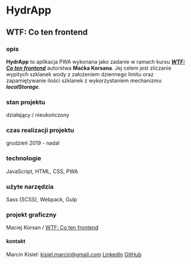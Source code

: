 # HydrApp

## WTF: Co ten frontend

### opis

**HydrApp** to aplikacja PWA wykonana jako zadanie w ramach kursu **_[WTF: Co ten frontend](https://cotenfrontend.pl/)_** autorstwa **Maćka Korsana**.
Jej celem jest zliczanie wypitych szklanek wody z założeniem dziennego limitu oraz zapamiętywanie ilości szklanek z wykorzystaniem mechanizmu **_localStorage_**.

### stan projektu

działający / nieukończony

### czas realizacji projektu

grudzień 2019 - nadal

### technologie

JavaScript, HTML, CSS, PWA

### użyte narzędzia

Sass (SCSS), Webpack, Gulp

### projekt graficzny

Maciej Korsan / [WTF: Co ten frontend](https://cotenfrontend.pl/)

#### kontakt

Marcin Kisiel:
[kisiel.marcin@gmail.com](mailto:kisiel.marcin@gmail.com)
[LinkedIn](https://www.linkedin.com/in/marcin-kisiel/)
[GitHub](https://github.com/marcinkisiel)
